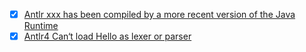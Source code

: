 
- [x] [Antlr xxx has been compiled by a more recent version of the Java Runtime](https://smartsi.blog.csdn.net/article/details/128500045)
- [x] [Antlr4 Can‘t load Hello as lexer or parser](https://smartsi.blog.csdn.net/article/details/128500636)
